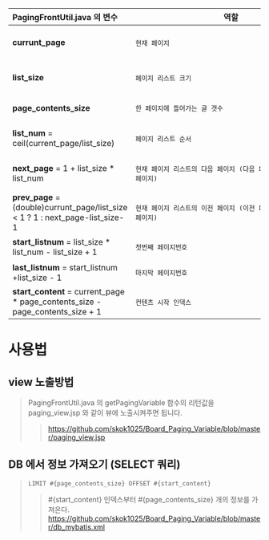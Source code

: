 

|PagingFrontUtil.java 의 변수|역할|예시|
|:------|---|------|
|**currunt_page**|<pre>현재 페이지</pre>|<pre> 페이징 모습이 "< 1 **2** 3 4 5 >" 인 경우 현재 페이지는 2</pre>|
|**list_size**|<pre>페이지 리스트 크기</pre>| <pre> 페이징 모습이 "< 1 2 3 4 5 >" 인 경우 페이지 리스트 크기는 5</pre> |
|**page_contents_size**|<pre>한 페이지에 들어가는 글 갯수</pre>||
|**list_num** = ceil(current_page/list_size)|<pre>페이지 리스트 순서</pre>|<pre> "< 1 2 3 4 5 >" 이면 페이지 리스트 순서는 1번째, "< 6 7 8 9 10 >" 이면 페이지 리스트 순서는 2번째</pre>|
|**next_page** = 1 + list_size * list_num|<pre>현재 페이지 리스트의 다음 페이지 (다음 페이지 리스트의 첫번째 페이지)</pre>|<pre> 현재 페이지리스트가 "< 6 7 8 9 10 >" 이면 다음 페이지는 11 </pre>|
|**prev_page** = (double)currunt_page/list_size < 1 ? 1 : next_page-list_size-1|<pre>현재 페이지 리스트의 이전 페이지 (이전 페이지 리스트의 마지막 페이지)</pre>|<pre> 현재 페이지리스트가 "< 11 12 13 14 15 >" 이면 이전 페이지는 10 </pre>|
|**start_listnum** = list_size * list_num - list_size + 1|<pre>첫번째 페이지번호</pre>||
|**last_listnum** = start_listnum +list_size - 1|<pre>마지막 페이지번호</pre>||
|**start_content** = current_page * page_contents_size - page_contents_size + 1|<pre>컨텐츠 시작 인덱스</pre>||

# 사용법

## view 노출방법
> PagingFrontUtil.java 의 getPagingVariable 함수의 리턴값을 paging_view.jsp 와 같이 뷰에 노출시켜주면 됩니다.
>> https://github.com/skok1025/Board_Paging_Variable/blob/master/paging_view.jsp

## DB 에서 정보 가져오기 (SELECT 쿼리)
> <code>LIMIT #{page_contents_size} OFFSET #{start_content}</code>
>> #{start_content} 인덱스부터 #{page_contents_size} 개의 정보를 가져온다. 
>> https://github.com/skok1025/Board_Paging_Variable/blob/master/db_mybatis.xml

